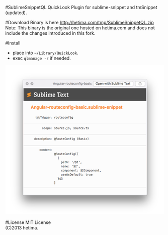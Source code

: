 #SublimeSnippetQL
QuickLook Plugin for sublime-snippet and tmSnippet (updated).

#Download
Binary is here <http://hetima.com/tmp/SublimeSnippetQL.zip>
Note: This binary is the original one hosted on hetima.com and does not include the changes introduced in this fork.

#Install
- place into  <code>~/Library/QuickLook</code>.
- exec <code>qlmanage -r</code> if needed.


![screenshot](screenshot2.png)

#License
MIT License  
(C)2013 hetima.

